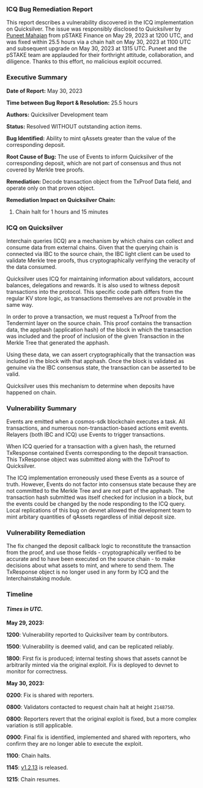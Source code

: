 ### ICQ Bug Remediation Report
This report describes a vulnerability discovered in the ICQ implementation on Quicksilver. The issue was responsibly disclosed to Quicksilver by [Puneet Mahajan](https://github.com/puneet2019) from pSTAKE Finance on May 29, 2023 at 1200 UTC, and was fixed within 25.5 hours via a chain halt on May 30, 2023 at 1100 UTC and subsequent upgrade on May 30, 2023 at 1315 UTC. Puneet and the pSTAKE team are applauded for their forthright attitude, collaboration, and diligence. Thanks to this effort, no malicious exploit occurred.


### Executive Summary

**Date of Report:** May 30, 2023

**Time between Bug Report & Resolution:** 25.5 hours

**Authors:** Quicksilver Development team

**Status:** Resolved WITHOUT outstanding action items.

**Bug Identified:** Ability to mint qAssets greater than the value of the corresponding deposit.

**Root Cause of Bug:** The use of Events to inform Quicksilver of the corresponding deposit, which are not part of consensus and thus not covered by Merkle tree proofs.

**Remediation:** Decode transaction object from the TxProof Data field, and operate only on that proven object.

**Remediation Impact on Quicksilver Chain:**

1. Chain halt for 1 hours and 15 minutes


### **ICQ on Quicksilver**

Interchain queries (ICQ) are a mechanism by which chains can collect and consume data from external chains. Given that the querying chain is connected via IBC to the source chain, the IBC light client can be used to validate Merkle tree proofs, thus cryptographically verifying the veracity of the data consumed.

Quicksilver uses ICQ for maintaining information about validators, account balances, delegations and rewards. It is also used to witness deposit transactions into the protocol. This specific code path differs from the regular KV store logic, as transactions themselves are not provable in the same way.

In order to prove a transaction, we must request a TxProof from the Tendermint layer on the source chain. This proof contains the transaction data, the apphash (application hash) of the block in which the transaction was included and the proof of inclusion of the given Transaction in the Merkle Tree that generated the apphash.

Using these data, we can assert cryptographically that the transaction was included in the block with that apphash. Once the block is validated as genuine via the IBC consensus state, the transaction can be asserted to be valid.

Quicksilver uses this mechanism to determine when deposits have happened on chain.


### **Vulnerability Summary**

Events are emitted when a cosmos-sdk blockchain executes a task. All transactions, and numerous non-transaction-based actions emit events. Relayers (both IBC and ICQ) use Events to trigger transactions.

When ICQ queried for a transaction with a given hash, the returned TxResponse contained Events corresponding to the deposit transaction. This TxResponse object was submitted along with the TxProof to Quicksilver.

The ICQ implementation erroneously used these Events as a source of truth. However, Events do not factor into consensus state because they are not committed to the Merkle Tree and are not part of the apphash. The transaction hash submitted was itself checked for inclusion in a block, but the events could be changed by the node responding to the ICQ query. Local replications of this bug on devnet allowed the development team to mint arbitary quantities of qAssets regardless of initial deposit size.


### **Vulnerability Remediation**

The fix changed the deposit callback logic to reconstitute the transaction from the proof, and use those fields - cryptographically verified to be accurate and to have been executed on the source chain - to make decisions about what assets to mint, and where to send them. The TxResponse object is no longer used in any form by ICQ and the Interchainstaking module.


### **Timeline**

####  _Times in UTC._

**May 29, 2023:**

**1200**: Vulnerability reported to Quicksilver team by contributors.

**1500**: Vulnerability is deemed valid, and can be replicated reliably.

**1800**: First fix is produced; internal testing shows that assets cannot be arbitrarily minted via the original exploit. Fix is deployed to devnet to monitor for correctness.

**May 30, 2023:**

**0200**: Fix is shared with reporters.

**0800**: Validators contacted to request chain halt at height `2148750`.

**0800**: Reporters revert that the original exploit is fixed, but a more complex variation is still applicable.

**0900**: Final fix is identified, implemented and shared with reporters, who confirm they are no longer able to execute the exploit.

**1100**: Chain halts.

**1145**: [v1.2.13](https://github.com/ingenuity-build/quicksilver/releases/tag/v1.2.13) is released.

**1215**: Chain resumes.
